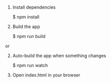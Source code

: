 1. Install dependencies

    $ npm install

2. Build the app

    $ npm run build

or

2. Auto-build the app when something changes

    $ npm run watch

3. Open index.html in your browser